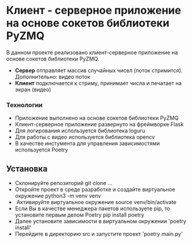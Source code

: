 # Клиент - серверное приложение на основе сокетов библиотеки PyZMQ
В данном проекте реализовано клиент-серверное приложение на основе сокетов библиотеки
PyZMQ.

- **Сервер** отправляет массив случайных чисел (поток стримится). Дополнительно: видео поток
-  **Клиент** подключается к стриму, принимает числа и печатает на экран (видео)

### Технологии
- Приложение выполнено на основе сокетов библиотеки PyZMQ
- Клиент-серверное приложение развернуто на фреймворке Flask
- Для логирования используется библиотека loguru
- Для работы с видео используется библиотека opencv
- В качестве инстумента для управления зависимостями используется Poetry

## Установка

- Склонируйте репозиторий
    git clone ...
- Откройте проект в среде разработке и создайте виртуальное окружение
    python3 -m venv venv
-  Активируйте виртуальное окружение
    source venv/bin/activate
- Если Вы в качестве менеджера пакетов используете pip, то установите первым делом Poetry
    pip install poetry
- Далее установите зависимости в виртуальном окружении
    'poetry install'
- Перейдите в директорию src и запустите проект
    'poetry main.py'
